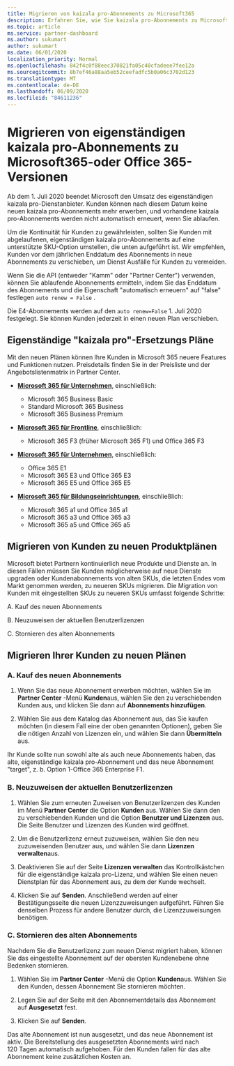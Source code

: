 ```yaml
---
title: Migrieren von kaizala pro-Abonnements zu Microsoft365
description: Erfahren Sie, wie Sie kaizala pro-Abonnements zu Microsoft365-oder Office 365-Versionen migrieren.
ms.topic: article
ms.service: partner-dashboard
ms.author: sukumart
author: sukumart
ms.date: 06/01/2020
localization_priority: Normal
ms.openlocfilehash: 842f4c0f88eec370821fa05c40cfadeee7fee12a
ms.sourcegitcommit: 8b7ef46a88aa5eb52ceefadfc5b0a06c3702d123
ms.translationtype: MT
ms.contentlocale: de-DE
ms.lasthandoff: 06/09/2020
ms.locfileid: "84611236"
---
```

# <a name="migrate-kaizala-pro-standalone-subscriptions-to-microsoft365-or-office-365-versions"></a>Migrieren von eigenständigen kaizala pro-Abonnements zu Microsoft365-oder Office 365-Versionen

Ab dem 1. Juli 2020 beendet Microsoft den Umsatz des eigenständigen kaizala pro-Dienstanbieter. Kunden können nach diesem Datum keine neuen kaizala pro-Abonnements mehr erwerben, und vorhandene kaizala pro-Abonnements werden nicht automatisch erneuert, wenn Sie ablaufen.

Um die Kontinuität für Kunden zu gewährleisten, sollten Sie Kunden mit abgelaufenen, eigenständigen kaizala pro-Abonnements auf eine unterstützte SKU-Option umstellen, die unten aufgeführt ist. Wir empfehlen, Kunden vor dem jährlichen Enddatum des Abonnements in neue Abonnements zu verschieben, um Dienst Ausfälle für Kunden zu vermeiden.

Wenn Sie die API (entweder "Kamm" oder "Partner Center") verwenden, können Sie ablaufende Abonnements ermitteln, indem Sie das Enddatum des Abonnements und die Eigenschaft "automatisch erneuern" auf "false" festlegen `auto renew = False` .

Die E4-Abonnements werden auf den `auto renew=False` 1. Juli 2020 festgelegt. Sie können Kunden jederzeit in einen neuen Plan verschieben.

## <a name="kaizala-pro-standalone-replacement-plans"></a>Eigenständige "kaizala pro"-Ersetzungs Pläne

Mit den neuen Plänen können Ihre Kunden in Microsoft 365 neuere Features und Funktionen nutzen. Preisdetails finden Sie in der Preisliste und der Angebotslistenmatrix in Partner Center.

- [**Microsoft 365 für Unternehmen**](https://www.microsoft.com/microsoft-365/compare-all-microsoft-365-products?&activetab=tab:primaryr2), einschließlich:  
   - Microsoft 365 Business Basic
   - Standard Microsoft 365 Business
   - Microsoft 365 Business Premium
    
- [**Microsoft 365 für Frontline**](https://www.microsoft.com/microsoft-365/microsoft-365-enterprise-f3?activetab=pivot:overviewtab), einschließlich:
   - Microsoft 365 F3 (früher Microsoft 365 F1) und Office 365 F3
    
- [**Microsoft 365 für Unternehmen**](https://www.microsoft.com/microsoft-365/compare-microsoft-365-enterprise-plans), einschließlich: 
   - Office 365 E1
   - Microsoft 365 E3 und Office 365 E3
   - Microsoft 365 E5 und Office 365 E5

- [**Microsoft 365 für Bildungseinrichtungen**](https://www.microsoft.com/education/buy-license/microsoft365), einschließlich: 
    - Microsoft 365 a1 und Office 365 a1
    - Microsoft 365 a3 und Office 365 a3
    - Microsoft 365 a5 und Office 365 a5

## <a name="transition-customers-to-new-product-plans"></a>Migrieren von Kunden zu neuen Produktplänen

Microsoft bietet Partnern kontinuierlich neue Produkte und Dienste an. In diesen Fällen müssen Sie Kunden möglicherweise auf neue Dienste upgraden oder Kundenabonnements von alten SKUs, die letzten Endes vom Markt genommen werden, zu neueren SKUs migrieren. Die Migration von Kunden mit eingestellten SKUs zu neueren SKUs umfasst folgende Schritte:

A. Kauf des neuen Abonnements

B. Neuzuweisen der aktuellen Benutzerlizenzen

C. Stornieren des alten Abonnements


## <a name="migrate-your-customers-to-new-plans"></a>Migrieren Ihrer Kunden zu neuen Plänen

### <a name="a-purchase-the-new-subscription"></a>A. Kauf des neuen Abonnements

1. Wenn Sie das neue Abonnement erwerben möchten, wählen Sie im **Partner Center** -Menü **Kunden**aus, wählen Sie den zu verschiebenden Kunden aus, und klicken Sie dann auf **Abonnements hinzufügen**.

2. Wählen Sie aus dem Katalog das Abonnement aus, das Sie kaufen möchten (in diesem Fall eine der oben genannten Optionen), geben Sie die nötigen Anzahl von Lizenzen ein, und wählen Sie dann **Übermitteln** aus.

Ihr Kunde sollte nun sowohl alte als auch neue Abonnements haben, das alte, eigenständige kaizala pro-Abonnement und das neue Abonnement "target", z. b. Option 1-Office 365 Enterprise F1.

### <a name="b-reassign-current-user-licenses"></a>B. Neuzuweisen der aktuellen Benutzerlizenzen

1. Wählen Sie zum erneuten Zuweisen von Benutzerlizenzen des Kunden im Menü **Partner Center** die Option **Kunden** aus. Wählen Sie dann den zu verschiebenden Kunden und die Option **Benutzer und Lizenzen** aus. Die Seite Benutzer und Lizenzen des Kunden wird geöffnet.

2. Um die Benutzerlizenz erneut zuzuweisen, wählen Sie den neu zuzuweisenden Benutzer aus, und wählen Sie dann **Lizenzen verwalten**aus.

3. Deaktivieren Sie auf der Seite **Lizenzen verwalten** das Kontrollkästchen für die eigenständige kaizala pro-Lizenz, und wählen Sie einen neuen Dienstplan für das Abonnement aus, zu dem der Kunde wechselt.

4.  Klicken Sie auf **Senden**. Anschließend werden auf einer Bestätigungsseite die neuen Lizenzzuweisungen aufgeführt. Führen Sie denselben Prozess für andere Benutzer durch, die Lizenzzuweisungen benötigen.

### <a name="c-cancel-old-subscription"></a>C. Stornieren des alten Abonnements

Nachdem Sie die Benutzerlizenz zum neuen Dienst migriert haben, können Sie das eingestellte Abonnement auf der obersten Kundenebene ohne Bedenken stornieren.

1.  Wählen Sie im **Partner Center** -Menü die Option **Kunden**aus. Wählen Sie den Kunden, dessen Abonnement Sie stornieren möchten.

2.  Legen Sie auf der Seite mit den Abonnementdetails das Abonnement auf **Ausgesetzt** fest.

3.  Klicken Sie auf **Senden**.

Das alte Abonnement ist nun ausgesetzt, und das neue Abonnement ist aktiv. Die Bereitstellung des ausgesetzten Abonnements wird nach 120 Tagen automatisch aufgehoben. Für den Kunden fallen für das alte Abonnement keine zusätzlichen Kosten an.
